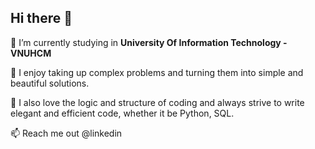 ## Hi there 👋

<!--
**nnthanh03/nnthanh03** is a ✨ _special_ ✨ repository because its `README.md` (this file) appears on your GitHub profile.

Here are some ideas to get you started:

- 🔭 I’m currently working on ...
- 🌱 I’m currently learning ...
- 👯 I’m looking to collaborate on ...
- 🤔 I’m looking for help with ...
- 💬 Ask me about ...
- 📫 How to reach me: ...
- 😄 Pronouns: ...
- ⚡ Fun fact: ...
-->
🔭 I’m currently studying in **University Of Information Technology - VNUHCM**

🌱 I enjoy taking up complex problems and turning them into simple and beautiful solutions.

👯 I also love the logic and structure of coding and always strive to write elegant and efficient code, whether it be Python, SQL.

📫 Reach me out @linkedin
